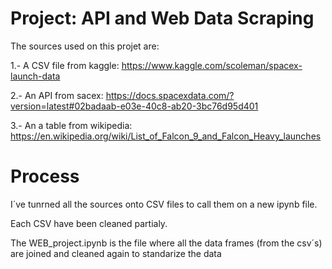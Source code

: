 # Project: API and Web Data Scraping
The sources used on this projet are:

1.- A CSV file from kaggle: https://www.kaggle.com/scoleman/spacex-launch-data

2.- An API from sacex:
https://docs.spacexdata.com/?version=latest#02badaab-e03e-40c8-ab20-3bc76d95d401

3.- An a table from wikipedia: https://en.wikipedia.org/wiki/List_of_Falcon_9_and_Falcon_Heavy_launches

# Process

I´ve tunrned all the sources onto CSV files to call them on a new ipynb file.

Each CSV have been cleaned partialy.

The WEB_project.ipynb is the file where all the data frames (from the csv´s) are joined and cleaned again to standarize the data
